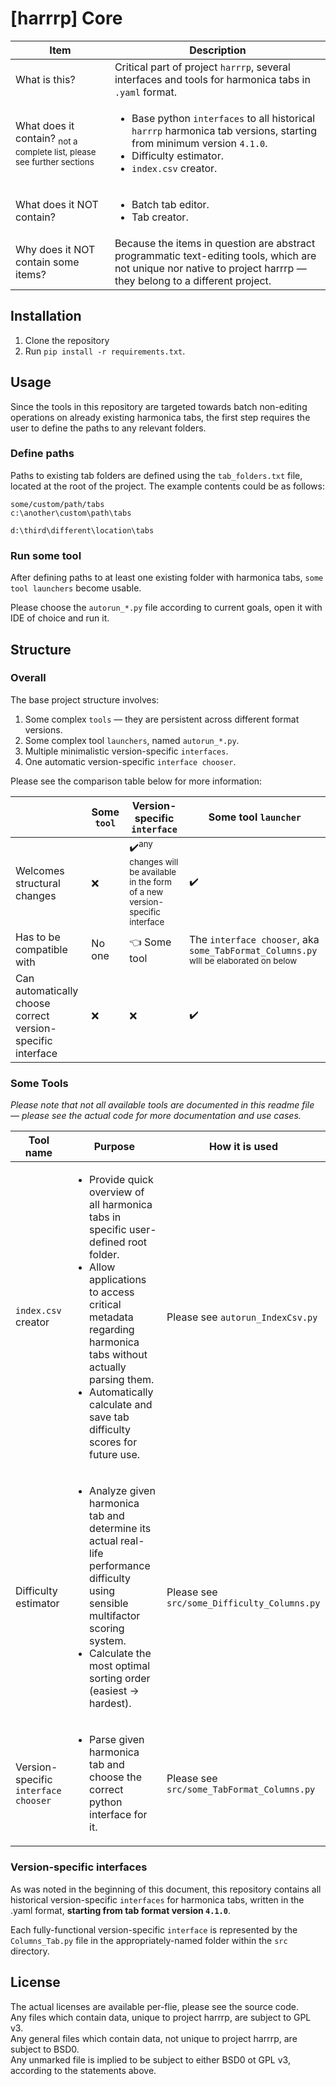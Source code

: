 # [harrrp] Core

| Item | Description |
| ------------- | ------------- |
| What is this? | Critical part of project `harrrp`, several interfaces and tools for harmonica tabs in `.yaml` format. |
| What does it contain? <sub>not a complete list, please see further sections</sub> | <ul><li>Base python `interfaces` to all historical `harrrp` harmonica tab versions, starting from minimum version `4.1.0`.</li><li>Difficulty estimator.</li><li>`index.csv` creator.</li></ul> |
| What does it NOT contain? | <ul><li>Batch tab editor.</li><li>Tab creator.</li></ul> |
| Why does it NOT contain some items? | Because the items in question are abstract programmatic text-editing tools, which are not unique nor native to project harrrp — they belong to a different project. |

## Installation

1. Clone the repository
2. Run `pip install -r requirements.txt`.

## Usage

Since the tools in this repository are targeted towards batch non-editing operations on already existing harmonica tabs, the first step requires the user to define the paths to any relevant folders.

### Define paths

Paths to existing tab folders are defined using the `tab_folders.txt` file, located at the root of the project. The example contents could be as follows:
```
some/custom/path/tabs
c:\another\custom\path\tabs

d:\third\different\location\tabs
```

### Run some tool

After defining paths to at least one existing folder with harmonica tabs, `some tool launchers` become usable.

Please choose the `autorun_*.py` file according to current goals, open it with IDE of choice and run it.

## Structure

### Overall

The base project structure involves:

1. Some complex `tools` — they are persistent across different format versions.
2. Some complex tool `launchers`, named `autorun_*.py`.
3. Multiple minimalistic version-specific `interfaces`.
4. One automatic version-specific `interface chooser`.

Please see the comparison table below for more information:

|  | Some `tool` | Version-specific `interface` | Some tool `launcher` |
| ------------- | ------------- | ------------- |------------- |
| Welcomes structural changes | ❌ | ✔️<sup>any changes will be available in the form of a new version-specific interface</sup>| ✔️|
| Has to be compatible with | No one | 👈 Some tool | The `interface chooser`, aka `some_TabFormat_Columns.py` <sub>wIll be elaborated on below</sub> |
| Can automatically choose correct version-specific interface | ❌  | ❌ | ✔️|

### Some Tools

*Please note that not all available tools are documented in this readme file — please see the actual code for more documentation and use cases.*

| Tool name | Purpose | How it is used |
| ------------- | ------------- | ------------- |
| `index.csv` creator | <ul><li>Provide quick overview of all harmonica tabs in specific user-defined root folder.</li><li>Allow applications to access critical metadata regarding harmonica tabs without actually parsing them. </li><li>Automatically calculate and save tab difficulty scores for future use.</li></ul> | Please see `autorun_IndexCsv.py` |
| Difficulty estimator | <ul><li>Analyze given harmonica tab and determine its actual real-life performance difficulty using sensible multifactor scoring system.</li><li>Calculate the most optimal sorting order (easiest → hardest).</li></ul> | Please see `src/some_Difficulty_Columns.py` |
| Version-specific `interface chooser` | <ul><li>Parse given harmonica tab and choose the correct python interface for it.</li></ul> | Please see `src/some_TabFormat_Columns.py` |

### Version-specific interfaces

As was noted in the beginning of this document, this repository contains all historical version-specific `interfaces` for harmonica tabs, written in the .yaml format, **starting from tab format version `4.1.0`**.

Each fully-functional version-specific `interface` is represented by the `Columns_Tab.py` file in the appropriately-named folder within the `src` directory.

## License

The actual licenses are available per-flie, please see the source code.  
Any files which contain data, unique to project harrrp, are subject to GPL v3.  
Any general files which contain data, not unique to project harrrp, are subject to BSD0.  
Any unmarked file is implied to be subject to either BSD0 ot GPL v3, according to the statements above.

